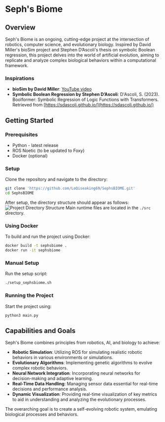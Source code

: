 
# Seph's Biome

## Overview

Seph's Biome is an ongoing, cutting-edge project at the intersection of robotics, computer science, and evolutionary biology. Inspired by David Miller's bioSim project and Stephen D’Ascoli's thesis on symbolic Boolean regression, this project delves into the world of artificial evolution, aiming to replicate and analyze complex biological behaviors within a computational framework.

### Inspirations
- **bioSim by David Miller**: [YouTube video](https://youtu.be/N3tRFayqVtk)
- **Symbolic Boolean Regression by Stephen D’Ascoli**: D'Ascoli, S. (2023). Boolformer: Symbolic Regression of Logic Functions with Transformers. Retrieved from [https://sdascoli.github.io/](https://sdascoli.github.io/)

## Getting Started

### Prerequisites
- Python - latest release 
- ROS Noetic (to be updated to Foxy)
- Docker (optional)

### Setup
Clone the repository and navigate to the directory:
```bash
git clone 'https://github.com/LoQiseaking69/SephsBIOME.git'
cd SephsBIOME
```
After setup, the directory structure should appear as follows:
![Project Directory Structure](https://github.com/LoQiseaking69/SephsBIOME/blob/master/Docs/IMG_4622.jpg)
Main runtime files are located in the `./src` directory.

### Using Docker
To build and run the project using Docker:
```bash
docker build -t sephsbiome .
docker run -it sephsbiome
```

### Manual Setup
Run the setup script:
```bash
./setup_sephsbiome.sh
```

### Running the Project
Start the project using:
```bash
python3 main.py
```

## Capabilities and Goals

Seph's Biome combines principles from robotics, AI, and biology to achieve:
- **Robotic Simulation**: Utilizing ROS for simulating realistic robotic behaviors in various environments or simulations.
- **Evolutionary Algorithms**: Implementing genetic algorithms to evolve complex robotic behaviors.
- **Neural Network Integration**: Incorporating neural networks for decision-making and adaptive learning.
- **Real-Time Data Handling**: Managing sensor data essential for real-time decisions and performance analysis.
- **Dynamic Visualization**: Providing real-time visualization of key metrics to aid in understanding and analyzing the evolutionary processes.

The overarching goal is to create a self-evolving robotic system, emulating biological processes and behaviors.
